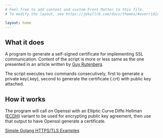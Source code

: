 ```yaml
---
# Feel free to add content and custom Front Matter to this file.
# To modify the layout, see https://jekyllrb.com/docs/themes/#overriding-theme-defaults

layout: home
---
```

## What it does
A program to generate a self-signed certificate for implementing SSL communication.  Content of the script is more or less same as the one presented in an article written by [Guy Rutenberg][GuyRutenberg].

The script executes two commands consecutively, first to generate a private key(.key), second to generate the certificate (.crt) with public key attached.  

## How it works
The program will call on Openssl with an Elliptic Curve Diffe Hellman ([ECDH][ecdh]) variant to be used for encrypting public key agreement, then use that output to have Openssl generate a certificate.

[Simple Golang HTTPS/TLS Examples][golang example]


[GuyRutenberg]: "https://www.guyrutenberg.com/2013/12/28/creating-self-signed-ecdsa-ssl-certificate-using-openssl/"
[ecdh]: "https://wiki.openssl.org/index.php/Command_Line_Elliptic_Curve_Operations"
[golang example]: https://github.com/denji/golang-tls
